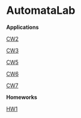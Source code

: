 # AutomataLab

<b>Applications</b>

[CW2](https://meryem-ezber.github.io/AutomataLab/CW2/NfaAndDfa.html)

[CW3](https://meryem-ezber.github.io/AutomataLab/CW3/RegExp.html)

[CW5](https://meryem-ezber.github.io/AutomataLab/CW5/palindromes.html)

[CW6](https://meryem-ezber.github.io/AutomataLab/CW6/Expression.html)

[CW7](https://meryem-ezber.github.io/AutomataLab/CW6/Pda1.html)

<b>Homeworks</b>

[HW1](https://meryem-ezber.github.io/AutomataLab/HW1/RegExp.html)
